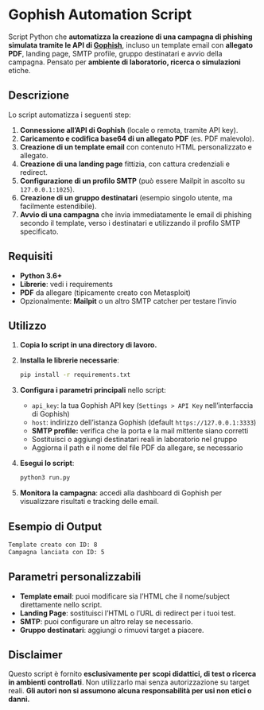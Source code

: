 # Gophish Automation Script
Script Python che **automatizza la creazione di una campagna di phishing simulata tramite le API di [Gophish](https://getgophish.com/)**, incluso un template email con **allegato PDF**, landing page, SMTP profile, gruppo destinatari e avvio della campagna.
Pensato per **ambiente di laboratorio, ricerca o simulazioni** etiche.

## Descrizione
Lo script automatizza i seguenti step:

1. **Connessione all’API di Gophish** (locale o remota, tramite API key).
2. **Caricamento e codifica base64 di un allegato PDF** (es. PDF malevolo).
3. **Creazione di un template email** con contenuto HTML personalizzato e allegato.
4. **Creazione di una landing page** fittizia, con cattura credenziali e redirect.
5. **Configurazione di un profilo SMTP** (può essere Mailpit in ascolto su `127.0.0.1:1025`).
6. **Creazione di un gruppo destinatari** (esempio singolo utente, ma facilmente estendibile).
7. **Avvio di una campagna** che invia immediatamente le email di phishing secondo il template, verso i destinatari e utilizzando il profilo SMTP specificato.

## Requisiti

* **Python 3.6+**
* **Librerie**: vedi i requirements
* **PDF** da allegare (tipicamente creato con Metasploit)
* Opzionalmente: **Mailpit** o un altro SMTP catcher per testare l’invio

## Utilizzo
1. **Copia lo script in una directory di lavoro.**
2. **Installa le librerie necessarie**:

   ```bash
   pip install -r requirements.txt
   ```
3. **Configura i parametri principali** nello script:

   * `api_key`: la tua Gophish API key (`Settings > API Key` nell’interfaccia di Gophish)
   * `host`: indirizzo dell’istanza Gophish (default `https://127.0.0.1:3333`)
   * **SMTP profile:** verifica che la porta e la mail mittente siano corretti
   * Sostituisci o aggiungi destinatari reali in laboratorio nel gruppo
   * Aggiorna il path e il nome del file PDF da allegare, se necessario
4. **Esegui lo script**:

   ```bash
   python3 run.py
   ```
5. **Monitora la campagna**: accedi alla dashboard di Gophish per visualizzare risultati e tracking delle email.

## Esempio di Output

```bash
Template creato con ID: 8
Campagna lanciata con ID: 5
```

## Parametri personalizzabili

* **Template email**: puoi modificare sia l’HTML che il nome/subject direttamente nello script.
* **Landing Page**: sostituisci l’HTML o l’URL di redirect per i tuoi test.
* **SMTP**: puoi configurare un altro relay se necessario.
* **Gruppo destinatari**: aggiungi o rimuovi target a piacere.

## Disclaimer

Questo script è fornito **esclusivamente per scopi didattici, di test o ricerca in ambienti controllati**.
Non utilizzarlo mai senza autorizzazione su target reali.
**Gli autori non si assumono alcuna responsabilità per usi non etici o danni.**

